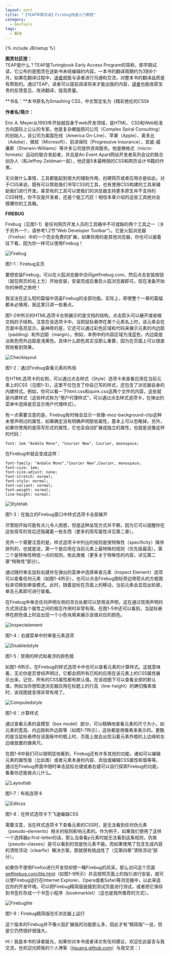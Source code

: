 ```yaml
---
layout: post
title: "【TEAP早期试读】Firebug快速入门教程"
category:
  - DevTools
tags:
  - 翻译
---
```

{% include JB/setup %}

**图灵社区按：**  
TEAP是什么？TEAP是Turingbook Early Access Program的简称，即早期试读，它公布的是图灵在途新书未经编辑的内容。一本书的翻译周期约为3到6个月，如果在翻译过程中，[译者][1]就能与读者进行沟通和交流，对整本书的翻译品质是有帮助的。通过TEAP，读者可以提前阅读将来才能出版的内容，[译者][1]也能收获宝贵的反馈意见，改进翻译，提高质量。

**书名：**本书原名为Smashing CSS，中文暂定名为《精彩绝伦的CSS》

**作者名/简介：**

Eric A. Meyer从1993年开始就投身于web开发领域，是HTML、CSS和Web标准方向国际上公认的专家。他是复杂螺旋顾问公司（Complex Spiral Consulting）的创始人，该公司为美国在线（America On-Line）、苹果（Apple）、奥多比（Adobe）、微软（Microsoft）、前进保险（Progressive Insurance），宣威-威廉斯（Sherwin-Williams）等许多公司提供咨询服务。他是微格式（micro- formats）运动的联合发起者，并且是An Event Apart网站开发者系列会议的联合创办人（和Jeffrey Zeldman一起），他还是5本最畅销的CSS和网页设计书籍的作者。

无论做什么事情，工具都能起到很大的辅助作用，创建网页或者应用亦是如此。对于CSS来说，既有可以帮助我们书写CSS的工具，也有使用CSS构建的工具来辅助我们进行开发。甚至有的工具可以使我们的浏览器支持更多原生并不支持的CSS特性，你不仅是开发者，还是个能工巧匠！相信本章介绍的这些工具绝对会撑爆你的工具箱。

**FIREBUG**

Firebug（见图1-1）是任何网页开发人员的工具箱中不可或缺的两个工具之一（关于另外一个，请参考1.2节“Web Developer Toolbar”）。它是火狐浏览器（Firefox）中的一个完全免费的扩展，如果你用的是其他浏览器，你也可以接着往下看，因为你一样可以使用Firebug！

![Firebug][2]

图1-1：Firebug主页

要想安装Firebug，可以在火狐浏览器中访问getfirebug.com，然后点击安装按钮（就在网页的右上方）开始安装，安装完成后重启火狐浏览器即可。现在准备开始你的神奇之旅吧！

我没法在这么短的篇幅中涵盖Firebug的全部功能。实际上，即使整个一章的篇幅都未必够用，我这里只讲一些重点。

图1-2中所示的HTML选项卡左侧展示的是文档的结构，点击箭头可以展开或收缩文档的子结构。注意在该选项卡中，当把鼠标悬停在某个元素名上时，该元素会在页面中高亮显示。最神奇的是，它还可以通过彩色区域和代码来展示元素的内边距（padding）和外边距（margin）。例如，本例中的内容区域为浅蓝色，内边距是淡紫色而外边距是浅黄色。具体什么颜色其实没那么重要，因为在页面上可以很直观地看到效果。

![Checklayout][3]

图1-2：通过Firebug查看元素的布局

在HTML选项卡的右侧，可以通过点击样式（Style）选项卡来查看应用在当前元素上的CSS（见图1-3）。这里不仅包含了你自己写的样式，还包含了浏览器自身的内建样式。例如，你可以看一下html.css和quirk.css这两个文件的内容，这些就是内建样式（这些样式称为“用户代理样式”，可以通过点击样式选项卡，在弹出的菜单中选择是否显示用户代理样式）。

有一点需要注意的是，Firebug有时候会显示一些像-moz-background-clip这种未曾声明过的属性，如果确定没有明确声明那些属性，基本上可以忽略掉。另外，如果你使用的是简写形式的属性，它也会自动扩展成独立的属性，也就是说像这样的代码：

    font: 1em "Andale Mono", "Courier New", Courier, monospace;

在Firebug中就会变成这样：

    font-family: "Andale Mono","Courier New",Courier, monospace;
    font-size: 1em;
    font-size-adjust: none;
    font-stretch: normal;
    font-style: normal;
    font-variant: normal;
    font-weight: normal;
    line-height: normal;

![Styletab][4]

图1-3：在独立的Firebug窗口中样式选项卡全部展开

尽管刚开始可能有点儿令人困惑，但是这种呈现方式并不赖，因为它可以提醒你在这些简写的背后还隐藏着一些东西（更多的简写属性详见第二章）。

另外一个需要注意的是，样式选项卡中列出的规则是按特殊性（specificity）降序排列的，也就是说，第一个是应用在当前元素上最特殊的规则（优先级最高），第二个是特殊性稍低一点的规则，依此类推（更多关于特殊性的内容，详见第二章“特殊性”部分）。

通过随时单击鼠标右键并在弹出的菜单中选择审查元素（Inspect Element）选项可以查看任何元素（如图1-4所示），也可以点击Firebug图标旁边带箭头的方框图标来切换到审查模式。此时，随着鼠标在页面上的移动，当前元素会显现出轮廓，单击元素即可进行查看。

在Firebug中单击任何声明左侧的空白处都可以禁用该声明，这在通过禁用声明的方式测试各个属性之间的相互作用时非常有用。在图1-5中还可以看到，当鼠标悬停在颜色值上时会出现一个小色块用来展示该值对应的颜色。

![Inspectelement][5]

图1-4：右键菜单中的审查元素选项

![Disabledstyle][6]

图1-5：禁用的样式和悬浮的颜色框

如图1-6所示，在Firebug的样式选项卡中也可以查看元素的计算样式。这就意味着，无论你是否曾经声明过，它都会把所有已知的应用在该元素上的CSS属性展示出来。记住，所有的CSS属性都有默认值。在该视图下可以查看全部的默认值，例如当你想知道浏览器应用在标题上的行高（line-height）的确切像素值时，该视图就变得非常有用了。

![Computedstyle][7]

图1-6：计算样式

通过查看元素的盒模型（box model）部分，可以精确地查看元素的尺寸大小，如元素的宽高、内边距和外边距等（如图1-7所示），这些都是用像素来表示的。更酷的是当鼠标悬停在该面板中的框上时，页面上就会出现沿着元素外框的上边缘和左边缘放置的像素尺。

在图1-8中我们可以很明显地看到，Firebug还有许多其他的功能，诸如可以编辑元素的属性值（比如类）或者元素本身的内容、添加或编辑CSS属性和值等等。通过在Firebug界面中随时单击鼠标左键或者右键可以自行探索Firebug的功能，看看你还能做点儿什么。

![Layouttab][8]

图1-7：布局选项卡

![Editcss][9]

图1-8：在样式选项卡下飞速编辑CSS

需要注意，当在样式选项卡下查看元素的CSS时，是无法看到任何伪元素（pseudo-elements）相关的规则影响元素的。作为例子，如果我们使用了这样一个选择器p:first-letter的话，那么当查看p元素时就无法看到这条规则，伪类（pseudo-classes）是可以看到的但是伪元素不能。而如果使用了包含生成内容的清除浮动（clearfix）解决方案，那就很有挑战性了（见第四章“清除浮动”部分）。

如果你不使用Firefox进行开发但却想一睹Firebug的风采，那么访问这个页面[getfirebug.com/lite.html][10]（如图1-9所示）并且按照页面上的指引进行安装，就可以使Firebug运行在Internet Explorer、Opera或者Safari等浏览器中，以此来适应你的开发环境。可以把Firebug精简版链接到测试页面进行测试，或者把它保存到书签栏存成一个书签小程序（bookmarklet）（这也是我所推荐的方式）。

![Firebuglite][11]

图1-9：Firebug精简版在IE浏览器上运行

这个版本的Firebug并不像火狐扩展版的功能那么多，因此才有“精简版”一说，但是它仍然很好很强大。

Hi！我是本书的译者姬光，如果你对本书或者译文有任何建议，欢迎在此留言与我交流，也欢迎光顾我的个人博客（[jiguang.github.com][12]）与我交流：）

 [1]: http://jiguang.github.com "译者"
 [2]: http://jiguang.github.com/content/uploads/2012/02/firebug.png "firebug.png"
 [3]: http://jiguang.github.com/content/uploads/2012/02/checklayout.png "checklayout.png"
 [4]: http://jiguang.github.com/content/uploads/2012/02/styletab.png "styletab.png"
 [5]: http://jiguang.github.com/content/uploads/2012/02/inspectelement.png "inspectelement.png"
 [6]: http://jiguang.github.com/content/uploads/2012/02/disabledstyle.png "disabledstyle.png"
 [7]: http://jiguang.github.com/content/uploads/2012/02/computedstyle.png "computedstyle.png"
 [8]: http://jiguang.github.com/content/uploads/2012/02/layouttab.png "layouttab.png"
 [9]: http://jiguang.github.com/content/uploads/2012/02/editcss.png "editcss.png"
 [10]: http://getfirebug.com/lite.html
 [11]: http://jiguang.github.com/content/uploads/2012/02/firebuglite.png "firebuglite.png"
 [12]: http://jiguang.github.com "姬光的博客"
